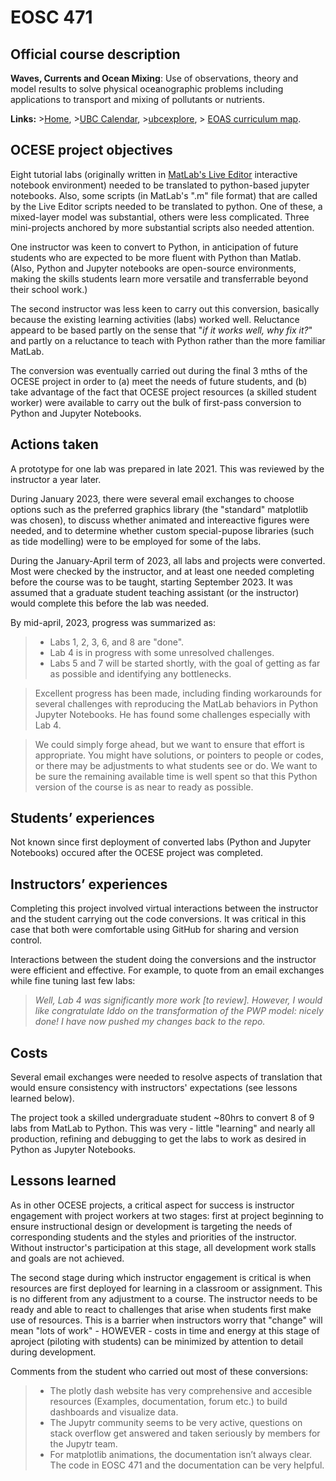 # EOSC 471

## Official course description

**Waves, Currents and Ocean Mixing**: Use of observations, theory and model results to solve physical oceanographic problems including applications to transport and mixing of pollutants or nutrients.

**Links:**
\>[Home](https://www.eoas.ubc.ca/academics/courses/eosc471),
\>[UBC Calendar](https://courses.students.ubc.ca/cs/courseschedule?pname=subjarea&tname=subj-course&dept=EOSC&course=471),
\>[ubcexplore](https://ubcexplorer.io/course/EOSC/471),
\> [EOAS curriculum map](https://www.eoas.ubc.ca/~quest/eoas-only.html).

## OCESE project objectives

Eight tutorial labs (originally written in [MatLab's Live Editor](https://www.mathworks.com/products/matlab/live-editor.html) interactive notebook environment) needed to be translated to python-based jupyter notebooks. Also, some scripts (in MatLab's ".m" file format) that are called by the Live Editor scripts needed to be translated to python. One of these, a mixed-layer model was substantial, others were less complicated. Three mini-projects anchored by more substantial scripts also needed attention.

One instructor was keen to convert to Python, in anticipation of future students who are expected to be more fluent with Python than Matlab. (Also, Python and Jupyter notebooks are open-source environments, making the skills students learn more versatile and transferrable beyond their school work.)

The second instructor was less keen to carry out this conversion, basically because the existing learning activities (labs) worked well. Reluctance appeard to be based partly on the sense that "_if it works well, why fix it?_" and partly on a reluctance to teach with Python rather than the more familiar MatLab.

The conversion was eventually carried out during the final 3 mths of the OCESE project in order to (a) meet the needs of future students, and (b) take advantage of the fact that OCESE project resources (a skilled student worker) were available to carry out the bulk of first-pass conversion to Python and Jupyter Notebooks.

## Actions taken

A prototype for one lab was prepared in late 2021. This was reviewed by the instructor a year later.

During January 2023, there were several email exchanges to choose options such as the preferred graphics library (the "standard" matplotlib was chosen), to discuss whether animated and intereactive figures were needed, and to determine whether custom special-pupose libraries (such as tide modelling) were to be employed for some of the labs.

During the January-April term of 2023, all labs and projects were converted. Most were checked by the instructor, and at least one needed completing before the course was to be taught, starting September 2023. It was assumed that a graduate student teaching assistant (or the instructor) would complete this before the lab was needed.

By mid-april, 2023, progress was summarized as:

>* Labs 1, 2, 3, 6, and 8 are "done".
>* Lab 4 is in progress with some unresolved challenges.
>* Labs 5 and 7 will be started shortly, with the goal of getting as far as possible and identifying any bottlenecks.

>Excellent progress has been made, including finding workarounds for several challenges with reproducing the MatLab behaviors in Python Jupyter Notebooks. He has found some challenges especially with Lab 4.

>We could simply forge ahead, but we want to ensure that effort is appropriate. You might have solutions, or pointers to people or codes, or there may be adjustments to what students see or do. We want to be sure the remaining available time is well spent so that this Python version of the course is as near to ready as possible.

## Students’ experiences

Not known since first deployment of converted labs (Python and Jupyter Notebooks) occured after the OCESE project was completed.

## Instructors’ experiences

Completing this project involved virtual interactions between the instructor and the student carrying out the code conversions. It was critical in this case that both were comfortable using GitHub for sharing and version control.

Interactions between the student doing the conversions and the instructor were efficient and effective. For example, to quote from an email exchanges while fine tuning last few labs:

>_Well, Lab 4 was significantly more work [to review]. However, I would like congratulate Iddo on the transformation of the PWP model: nicely done! I have now pushed my changes back to the repo._

## Costs

Several email exchanges were needed to resolve aspects of translation that would ensure consistency with instructors' expectations (see lessons learned below).

The project took a skilled undergraduate student ~80hrs to convert 8 of 9 labs from MatLab to Python. This was very - little "learning" and nearly all production, refining and debugging to get the labs to work as desired in Python as Jupyter Notebooks.

## Lessons learned

As in other OCESE projects, a critical aspect for success is instructor engagement with project workers at two stages: first at project beginning to ensure instructional design or development is targeting the needs of corresponding students and the styles and priorities of the instructor. Without instructor's participation at this stage, all development work stalls and goals are not achieved.

The second stage during which instructor engagement is critical is when resources are first deployed for learning in a classroom or assignment. This is no different from any adjustment to a course. The instructor needs to be ready and able to react to challenges that arise when students first make use of resources. This is a barrier when instructors worry that "change" will mean "lots of work" - HOWEVER - costs in time and energy at this stage of aproject (piloting with students) can be minimized by attention to detail during development.

Comments from the student who carried out most of these conversions:

>* The plotly dash website has very comprehensive and accesible resources (Examples, documentation, forum etc.) to build dashboards and visualize data.
>* The Jupytr community seems to be very active, questions on stack overflow get answered and taken seriously by members for the Jupytr team.
>* For matplotlib animations, the documentation isn’t always clear. The code in EOSC 471 and the documentation can be very helpful.
